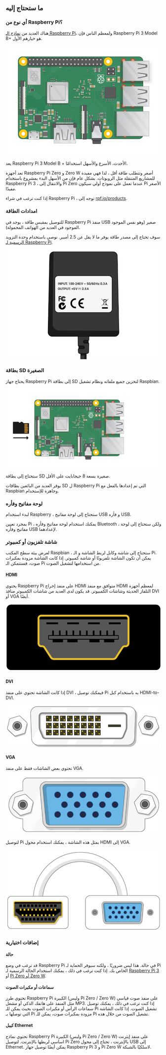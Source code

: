 ## ما ستحتاج إليه

### أي نوع من Raspberry Pi؟

هناك العديد من [ نماذج الـ Raspberry Pi](https://www.raspberrypi.org/products/)، ولمعظم الناس فإن Raspberry Pi 3 Model B+ هو خيارهم الأول.

![Raspberry Pi 3](images/raspberry-pi.png)

يعد Raspberry Pi 3 Model B + الأحدث، الأسرع والأسهل استخدامًا.

تعد أجهزة Raspberry Pi Zero و Zero W أصغر وتتطلب طاقة أقل ، لذا فهي مفيدة للمشاريع المتنقلة مثل الروبوتات. بشكل عام فإن من الأسهل البدء بمشروع باستخدام Raspberry Pi 3 ، والانتقال إلى Pi Zero عندما تعمل على نموذج أولي سيكون Pi الأصغر مفيدًا.

إذا كنت ترغب في شراء Raspberry Pi ، توجه إلى [rpf.io/products](https://rpf.io/products).

### امدادات الطاقة

للتوصيل بمقبس طاقة ، يوجد في Raspberry Pi منفذ USB صغير (وهو نفس الموجود الموجود في العديد من الهواتف المحمولة).

سوف تحتاج إلى مصدر طاقة يوفر ما لا يقل عن 2.5 أمبير. نوصي باستخدام وحدة التزويد [الرسمية لـ Raspberry Pi](https://www.raspberrypi.org/products/raspberry-pi-universal-power-supply/).

![مزود الطاقة](images/powersupply.png)

### بطاقة SD الصغيرة

يحتاج جهاز Raspberry Pi إلى بطاقة SD لتخزين جميع ملفاته ونظام تشغيل Raspbian.

![بطاقة الذاكرة](images/pi-sd.png)

ستحتاج إلى بطاقة SD صغيرة بسعة 8 جيجابايت على الأقل.

يوفر العديد من البائعين بطاقات SD ل Raspberry Pi التي تم إعدادها بالفعل مع Raspbian وجاهزة للإستخدام.

### لوحة مفاتيح وفأره

لبدء استخدام Raspberry ، ستحتاج إلى لوحة مفاتيح USB و فأره USB.

بمجرد تعيين Pi ، يمكنك استخدام لوحة مفاتيح وفأره Bluetooth ، ولكن ستحتاج إلى لوحة مفاتيح وفأره USB لإعدادهما.

### شاشة تلفزيون أو كمبيوتر

لعرض بيئة سطح المكتب Raspbian ، ستحتاج إلى شاشة وكابل لربط الشاشة و الـ Pi. يمكن أن تكون الشاشة تلفزيونًا أو شاشة كمبيوتر. إذا كانت الشاشة مزودة بمكبرات صوت، فستتمكن الـ Pi من استخدامها لتشغيل الصوت.

#### HDMI

يحتوي Raspberry Pi على منفذ إخراج HDMI متوافق مع منفذ HDMI لمعظم أجهزة التلفاز الحديثة وشاشات الكمبيوتر. قد يكون لدى العديد من شاشات الكمبيوتر منافذ DVI أو VGA أيضًا.

![منفذ HDMI](images/hdmi-port.png)

#### DVI

إذا كانت الشاشة تحتوي على منفذ DVI ، فيمكنك توصيل Pi به باستخدام كبل HDMI-to-DVI.

![منفذ Dvi](images/dvi-port.png)

#### VGA

تحتوي بعض الشاشات فقط على منفذ VGA.

![منفذ vga](images/vga-port.png)

لتوصيل Pi بمثل هذه الشاشة ، يمكنك استخدام محول HDMI إلى VGA.

![محول منفذ من Hdmi إلى Vga](images/hdmi-vga-adapter.png)

### إضافات اختيارية

#### حالة

قد ترغب في وضع Raspberry Pi في حالة. هذا ليس ضروريًا ، ولكنه سيوفر الحماية لـ Pi الخاص بك. إذا كنت ترغب في ذلك ، يمكنك استخدام الحالة الرسمية لـ [Raspberry Pi 3](https://www.raspberrypi.org/products/raspberry-pi-3-case/) أو [Pi Zero أو Zero W](https://www.raspberrypi.org/products/raspberry-pi-zero-case/).

#### سماعات أو مكبرات الصوت

تحتوي طرز Raspberry Pi الكبيرة (وليس Pi Zero / Zero W) على منفذ صوت قياسي مثل المنفذ على هاتفك الذكي أو مشغل MP3. إذا كنت ترغب في ذلك ، يمكنك توصيل سماعات الرأس أو مكبرات الصوت بحيث يمكن للـ Pi تشغيل الصوت. إذا كانت الشاشة التي توصلها بـ Pi مزودة بمكبرات صوت، يمكن للـ Pi تشغيل الصوت من خلال هذه.

#### كيبل Ethernet

تحتوي نماذج Raspberry Pi الكبيرة (وليس Pi Zero / Zero W) على منفذ إيثرنت اساسي لربطها بالإنترنت. لتوصيل Pi Zero بالإنترنت ، تحتاج إلى محول USB إلى Ethernet. يمكن أيضًا توصيل جهاز Raspberry Pi 3 و Pi Zero W لاسلكيًا بالشبكة.